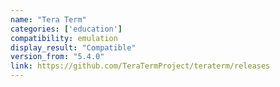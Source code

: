 ```yaml
---
name: "Tera Term"
categories: ['education']
compatibility: emulation
display_result: "Compatible"
version_from: "5.4.0"
link: https://github.com/TeraTermProject/teraterm/releases
---
```

